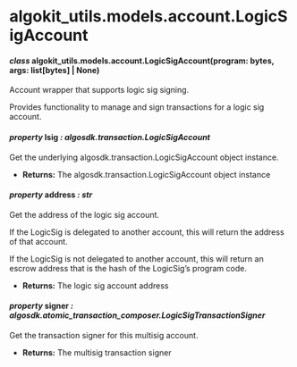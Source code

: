 # algokit_utils.models.account.LogicSigAccount

#### *class* algokit_utils.models.account.LogicSigAccount(program: bytes, args: list[bytes] | None)

Account wrapper that supports logic sig signing.

Provides functionality to manage and sign transactions for a logic sig account.

#### *property* lsig *: algosdk.transaction.LogicSigAccount*

Get the underlying algosdk.transaction.LogicSigAccount object instance.

* **Returns:**
  The algosdk.transaction.LogicSigAccount object instance

#### *property* address *: str*

Get the address of the logic sig account.

If the LogicSig is delegated to another account, this will return the address of that account.

If the LogicSig is not delegated to another account, this will return an escrow address that is the hash of
the LogicSig’s program code.

* **Returns:**
  The logic sig account address

#### *property* signer *: algosdk.atomic_transaction_composer.LogicSigTransactionSigner*

Get the transaction signer for this multisig account.

* **Returns:**
  The multisig transaction signer
